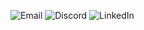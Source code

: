 ![Email](https://img.shields.io/badge/email-bazarjani.kian%40gmail.com-orange?logo=gmail)
![Discord](https://img.shields.io/badge/discord-Bazza%231111-blue?logo=discord)
![LinkedIn](https://img.shields.io/badge/linkedin-kianbazza-white?logo=linkedin)
<!---
BazzaDEV/BazzaDEV is a ✨ special ✨ repository because its `README.md` (this file) appears on your GitHub profile.
You can click the Preview link to take a look at your changes.
--->
